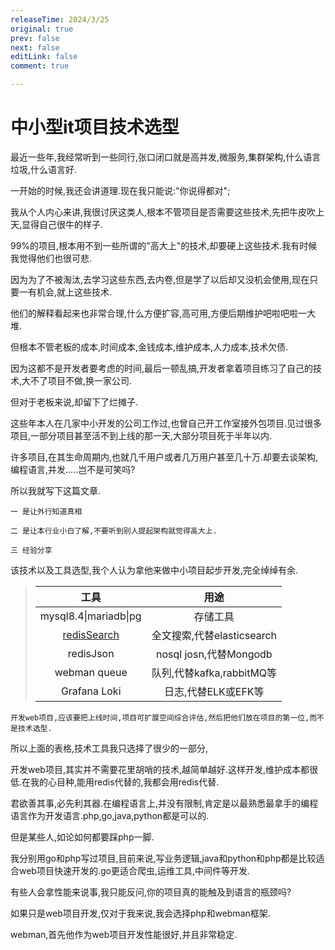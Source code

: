 ```yaml
---
releaseTime: 2024/3/25
original: true
prev: false
next: false
editLink: false
comment: true

---
```


# 中小型it项目技术选型

最近一些年,我经常听到一些同行,张口闭口就是高并发,微服务,集群架构,什么语言垃圾,什么语言好.

一开始的时候,我还会讲道理.现在我只能说:"你说得都对";

我从个人内心来讲,我很讨厌这类人,根本不管项目是否需要这些技术,先把牛皮吹上天,显得自己很牛的样子.

99%的项目,根本用不到一些所谓的"高大上"的技术,却要硬上这些技术.我有时候我觉得他们也很可悲.

因为为了不被淘汰,去学习这些东西,去内卷,但是学了以后却又没机会使用,现在只要一有机会,就上这些技术.

他们的解释看起来也非常合理,什么方便扩容,高可用,方便后期维护吧啦吧啦一大堆.

但根本不管老板的成本,时间成本,金钱成本,维护成本,人力成本,技术欠债.

因为这都不是开发者要考虑的时间,最后一顿乱搞,开发者拿着项目练习了自己的技术,大不了项目不做,换一家公司.

但对于老板来说,却留下了烂摊子.

这些年本人在几家中小开发的公司工作过,也曾自己开工作室接外包项目.见过很多项目,一部分项目甚至活不到上线的那一天,大部分项目死于半年以内.

许多项目,在其生命周期内,也就几千用户或者几万用户甚至几十万.却要去谈架构,编程语言,并发.....岂不是可笑吗?

所以我就写下这篇文章.

`一 是让外行知道真相`

`二 是让本行业小白了解,不要听到别人提起架构就觉得高大上.`

`三 经验分享`

该技术以及工具选型,我个人认为拿他来做中小项目起步开发,完全绰绰有余.

>
> |          工具           |          用途          | 
> |:---------------------:|:--------------------:|
> | mysql8.4\|mariadb\|pg |         存储工具         | 
> |   [redisSearch](#redisSearch)    | 全文搜索,代替elasticsearch | 
> |       redisJson       | nosql josn,代替Mongodb | 
> |     webman queue      | 队列,代替kafka,rabbitMQ等 | 
> |     Grafana Loki      | 日志,代替ELK或EFK等 | 

`开发web项目,应该要把上线时间,项目可扩展空间综合评估,然后把他们放在项目的第一位,而不是技术选型.`

所以上面的表格,技术工具我只选择了很少的一部分,

开发web项目,其实并不需要花里胡哨的技术,越简单越好.这样开发,维护成本都很低.在我的心目种,能用redis代替的,我都会用redis代替.

君欲善其事,必先利其器.在编程语言上,并没有限制,肯定是以最熟悉最拿手的编程语言作为开发语言.php,go,java,python都是可以的.

但是某些人,如论如何都要踩php一脚.

我分别用go和php写过项目,目前来说,写业务逻辑,java和python和php都是比较适合web项目快速开发的.go更适合爬虫,运维工具,中间件等开发.

有些人会拿性能来说事,我只能反问,你的项目真的能触及到语言的瓶颈吗?

如果只是web项目开发,仅对于我来说,我会选择php和webman框架.

webman,首先他作为web项目开发性能很好,并且非常稳定.































